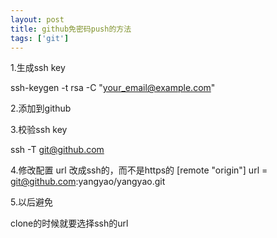 ```yaml
---
layout: post
title: github免密码push的方法
tags: ['git']
---
```




1.生成ssh key

ssh-keygen -t rsa -C "your_email@example.com"

2.添加到github

3.校验ssh key

ssh -T git@github.com

4.修改配置 
url 改成ssh的，而不是https的
[remote "origin"]
        url = git@github.com:yangyao/yangyao.git

5.以后避免

clone的时候就要选择ssh的url



